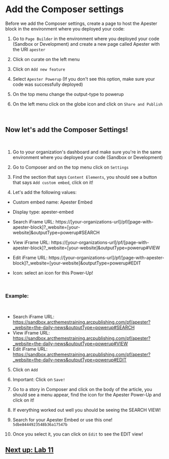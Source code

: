 

# Add the Composer settings

Before we add the Composer settings, create a page to host the Apester block in the environment where you deployed your code:

1. Go to `Page Builder` in the environment where you deployed your code (Sandbox or Development) and create a new page called Apester with the URI `apester`

3. Click on curate on the left menu

4. Click on `Add new feature`

5. Select `Apester Powerup` (If you don't see this option, make sure your code was successfully deployed)

6. On the top menu change the output-type to powerup

7. On the left menu click on the globe icon and click on `Share and Publish`

&nbsp;
## Now let's add the Composer Settings!
&nbsp;

1. Go to your organization's dashboard and make sure you're in the same environment where you deployed your code (Sandbox or Development)

2. Go to Composer and on the top menu click on `Settings`

3. Find the section that says `Content Elements`, you should see a button that says `Add custom embed`, click on it!

4. Let's add the following values:

- Custom embed name: Apester Embed
- Display type: apester-embed
- Search iFrame URL: https://[your-organizations-url]/pf/[page-with-apester-block]?_website=[your-website]&outputType=powerup#SEARCH

- View iFrame URL: https://[your-organizations-url]/pf/[page-with-apester-block]?_website=[your-website]&outputType=powerup#VIEW

- Edit iFrame URL: https://[your-organizations-url]/pf/[page-with-apester-block]?_website=[your-website]&outputType=powerup#EDIT

- Icon: select an icon for this Power-Up!

&nbsp;

### Example:
&nbsp;

- Search iFrame URL: https://sandbox.arcthemestraining.arcpublishing.com/pf/apester?_website=the-daily-news&outputType=powerup#SEARCH
- View iFrame URL: https://sandbox.arcthemestraining.arcpublishing.com/pf/apester?_website=the-daily-news&outputType=powerup#VIEW
- Edit iFrame URL: https://sandbox.arcthemestraining.arcpublishing.com/pf/apester?_website=the-daily-news&outputType=powerup#EDIT

5. Click on `Add`

6. Important: Click on `Save!`

7. Go to a story in Composer and click on the body of the article, you should see a menu appear, find the icon for the Apester Power-Up and click on it!

8. If everything worked out well you should be seeing the SEARCH VIEW!

9. Search for your Apester Embed or use this one! `5dbe8444923548b36a17547b`

10. Once you select it, you can click on `Edit` to see the EDIT view!

## [Next up: Lab 11](https://github.com/wapopartners/Fusion-Training-User-Stories/tree/lab-00)
